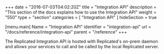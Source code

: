 +++
date = "2016-07-03T04:02:20Z"
title = "Integration API"
description = "This section of the docs explains how to use the Integration API"
weight = "550"
type = "section"
categories = [ "Integration API" ]
hideSection = true

[menu.main]
Name       = "Integration API"
identifier = "integration-api"
url        = "/docs/reference/integration-api"
parent     = "/reference"
+++

The Replicated Integration API is hosted with Replicated's on-prem daemon and allows your services to call and be called by the local Replicated server.
